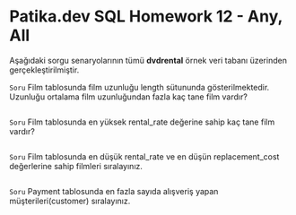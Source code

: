 # Patika.dev SQL Homework 12 - Any, All

Aşağıdaki sorgu senaryolarının tümü **dvdrental** örnek veri tabanı üzerinden gerçekleştirilmiştir.

`Soru` Film tablosunda film uzunluğu length sütununda gösterilmektedir. Uzunluğu ortalama film uzunluğundan fazla kaç tane film vardır?
```sql

```
`Soru` Film tablosunda en yüksek rental_rate değerine sahip kaç tane film vardır?
```sql

```
`Soru` Film tablosunda en düşük rental_rate ve en düşün replacement_cost değerlerine sahip filmleri sıralayınız.
```sql

```
`Soru` Payment tablosunda en fazla sayıda alışveriş yapan müşterileri(customer) sıralayınız.
```sql

```
